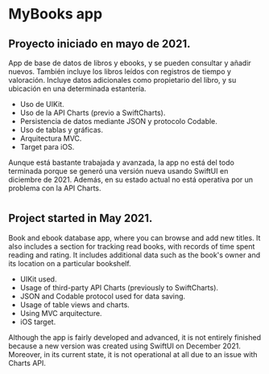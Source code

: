 # MyBooks app

## Proyecto iniciado en mayo de 2021.

App de base de datos de libros y ebooks, y se pueden consultar y añadir nuevos. También incluye los libros leídos con registros de tiempo y valoración. Incluye datos adicionales como propietario del libro, y su ubicación en una determinada estantería.

* Uso de UIKit.
* Uso de la API Charts (previo a SwiftCharts).
* Persistencia de datos mediante JSON y protocolo Codable.
* Uso de tablas y gráficas.
* Arquitectura MVC.
* Target para iOS.

Aunque está bastante trabajada y avanzada, la app no está del todo terminada porque se generó una versión nueva usando SwiftUI en diciembre de 2021. Además, en su estado actual no está operativa por un problema con la API Charts.

#

## Project started in May 2021.

Book and ebook database app, where you can browse and add new titles. It also includes a section for tracking read books, with records of time spent reading and rating. It includes additional data such as the book's owner and its location on a particular bookshelf.

* UIKit used.
* Usage of third-party API Charts (previously to SwiftCharts).
* JSON and Codable protocol used for data saving.
* Usage of table views and charts.
* Using MVC arquitecture.
* iOS target.

Although the app is fairly developed and advanced, it is not entirely finished because a new version was created using SwiftUI on December 2021. Moreover, in its current state, it is not operational at all due to an issue with Charts API.
